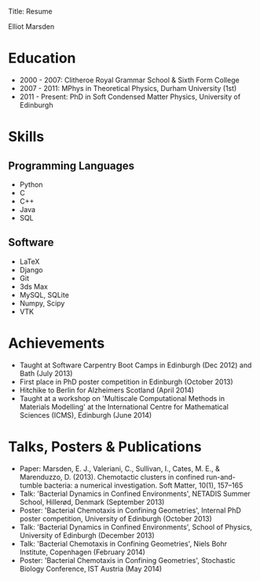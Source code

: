 Title: Resume

Elliot Marsden

# Education

- 2000 - 2007: Clitheroe Royal Grammar School & Sixth Form College
- 2007 - 2011: MPhys in Theoretical Physics, Durham University (1st)
- 2011 - Present: PhD in Soft Condensed Matter Physics, University of Edinburgh

# Skills

## Programming Languages

- Python
- C
- C++
- Java
- SQL

## Software

- LaTeX
- Django
- Git
- 3ds Max
- MySQL, SQLite
- Numpy, Scipy
- VTK

# Achievements

- Taught at Software Carpentry Boot Camps in Edinburgh (Dec 2012) and Bath (July 2013)
- First place in PhD poster competition in Edinburgh (October 2013)
- Hitchike to Berlin for Alzheimers Scotland (April 2014)
- Taught at a workshop on 'Multiscale Computational Methods in Materials Modelling' at the International Centre for Mathematical Sciences (ICMS), Edinburgh (June 2014)

# Talks, Posters & Publications

- Paper: Marsden, E. J., Valeriani, C., Sullivan, I., Cates, M. E., & Marenduzzo, D. (2013). Chemotactic clusters in confined run-and-tumble bacteria: a numerical investigation. Soft Matter, 10(1), 157–165
- Talk: 'Bacterial Dynamics in Confined Environments', NETADIS Summer School, Hillerød, Denmark (September 2013)
- Poster: 'Bacterial Chemotaxis in Confining Geometries', Internal PhD poster competition, University of Edinburgh (October 2013)
- Talk: 'Bacterial Dynamics in Confined Environments', School of Physics, University of Edinburgh (December 2013)
- Talk: 'Bacterial Chemotaxis in Confining Geometries', Niels Bohr Institute, Copenhagen (February 2014)
- Poster: 'Bacterial Chemotaxis in Confining Geometries', Stochastic Biology Conference, IST Austria (May 2014)
